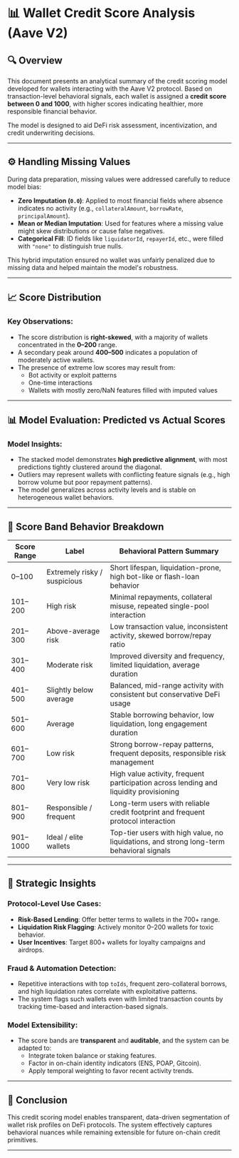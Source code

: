 # 📊 Wallet Credit Score Analysis (Aave V2)

## 🔍 Overview

This document presents an analytical summary of the credit scoring model developed for wallets interacting with the Aave V2 protocol. Based on transaction-level behavioral signals, each wallet is assigned a **credit score between 0 and 1000**, with higher scores indicating healthier, more responsible financial behavior.

The model is designed to aid DeFi risk assessment, incentivization, and credit underwriting decisions.

---

## ⚙️ Handling Missing Values

During data preparation, missing values were addressed carefully to reduce model bias:

- **Zero Imputation (`0.0`)**: Applied to most financial fields where absence indicates no activity (e.g., `collateralAmount`, `borrowRate`, `principalAmount`).
- **Mean or Median Imputation**: Used for features where a missing value might skew distributions or cause false negatives.
- **Categorical Fill**: ID fields like `liquidatorId`, `repayerId`, etc., were filled with `"none"` to distinguish true nulls.

This hybrid imputation ensured no wallet was unfairly penalized due to missing data and helped maintain the model's robustness.

---

## 📈 Score Distribution
### Key Observations:
- The score distribution is **right-skewed**, with a majority of wallets concentrated in the **0–200** range.
- A secondary peak around **400–500** indicates a population of moderately active wallets.
- The presence of extreme low scores may result from:
  - Bot activity or exploit patterns
  - One-time interactions
  - Wallets with mostly zero/NaN features filled with imputed values

---

## 📊 Model Evaluation: Predicted vs Actual Scores


### Model Insights:
- The stacked model demonstrates **high predictive alignment**, with most predictions tightly clustered around the diagonal.
- Outliers may represent wallets with conflicting feature signals (e.g., high borrow volume but poor repayment patterns).
- The model generalizes across activity levels and is stable on heterogeneous wallet behaviors.

---

## 🎯 Score Band Behavior Breakdown

| Score Range | Label                          | Behavioral Pattern Summary                                                                 |
|-------------|----------------------------------|---------------------------------------------------------------------------------------------|
| 0–100       | Extremely risky / suspicious    | Short lifespan, liquidation-prone, high bot-like or flash-loan behavior                    |
| 101–200     | High risk                       | Minimal repayments, collateral misuse, repeated single-pool interaction                    |
| 201–300     | Above-average risk              | Low transaction value, inconsistent activity, skewed borrow/repay ratio                    |
| 301–400     | Moderate risk                   | Improved diversity and frequency, limited liquidation, average duration                    |
| 401–500     | Slightly below average          | Balanced, mid-range activity with consistent but conservative DeFi usage                   |
| 501–600     | Average                         | Stable borrowing behavior, low liquidation, long engagement duration                       |
| 601–700     | Low risk                        | Strong borrow-repay patterns, frequent deposits, responsible risk management               |
| 701–800     | Very low risk                   | High value activity, frequent participation across lending and liquidity provisioning      |
| 801–900     | Responsible / frequent          | Long-term users with reliable credit footprint and frequent protocol interaction           |
| 901–1000    | Ideal / elite wallets           | Top-tier users with high value, no liquidations, and strong long-term behavioral signals   |

---

## 📌 Strategic Insights

### Protocol-Level Use Cases:
- **Risk-Based Lending**: Offer better terms to wallets in the 700+ range.
- **Liquidation Risk Flagging**: Actively monitor 0–200 wallets for toxic behavior.
- **User Incentives**: Target 800+ wallets for loyalty campaigns and airdrops.

### Fraud & Automation Detection:
- Repetitive interactions with top `toIds`, frequent zero-collateral borrows, and high liquidation rates correlate with exploitative patterns.
- The system flags such wallets even with limited transaction counts by tracking time-based and interaction-based signals.

### Model Extensibility:
- The score bands are **transparent** and **auditable**, and the system can be adapted to:
  - Integrate token balance or staking features.
  - Factor in on-chain identity indicators (ENS, POAP, Gitcoin).
  - Apply temporal weighting to favor recent activity trends.

---

## 🔄 Conclusion

This credit scoring model enables transparent, data-driven segmentation of wallet risk profiles on DeFi protocols. The system effectively captures behavioral nuances while remaining extensible for future on-chain credit primitives.

---
